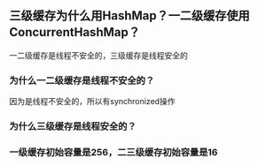 ## 三级缓存为什么用HashMap？一二级缓存使用ConcurrentHashMap？

一二级缓存是线程不安全的，三级缓存是线程安全的

### 为什么一二级缓存是线程不安全的？

因为是线程不安全的，所以有synchronized操作

### 为什么三级缓存是线程安全的？

### 一级缓存初始容量是256，二三级缓存初始容量是16











